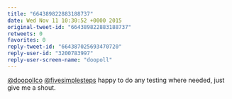 ```yaml
---
title: "664389822883188737"
date: Wed Nov 11 10:30:52 +0000 2015
original-tweet-id: "664389822883188737"
retweets: 0
favorites: 0
reply-tweet-id: "664387025693470720"
reply-user-id: "3200783997"
reply-user-screen-name: "doopoll"
---
```

<a href="https://twitter.com/doopollco">@doopollco</a> <a href="https://twitter.com/fivesimplesteps">@fivesimplesteps</a> happy to do any testing where needed, just give me a shout.
